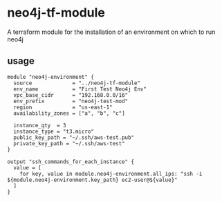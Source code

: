 # neo4j-tf-module
A terraform module for the installation of an environment on which to run neo4j

## usage
~~~
module "neo4j-environment" {
  source             = "../neo4j-tf-module"
  env_name           = "First Test Neo4j Env"
  vpc_base_cidr      = "192.168.0.0/16"
  env_prefix         = "neo4j-test-mod"
  region             = "us-east-1"
  availability_zones = ["a", "b", "c"]

  instance_qty  = 3
  instance_type = "t3.micro"
  public_key_path = "~/.ssh/aws-test.pub"
  private_key_path = "~/.ssh/aws-test"
}

output "ssh_commands_for_each_instance" {
  value = [  
    for key, value in module.neo4j-environment.all_ips: "ssh -i ${module.neo4j-environment.key_path} ec2-user@${value}"
  ]
}
~~~